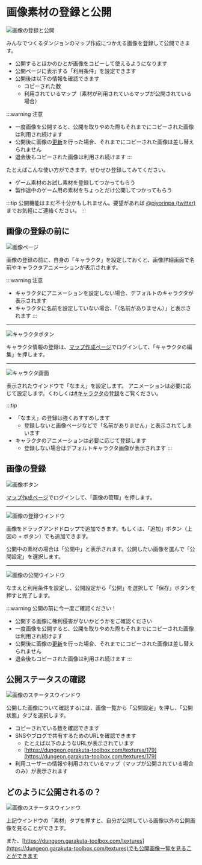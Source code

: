 # 画像素材の登録と公開

![画像の登録と公開](./images/share-image-header.png)

みんなでつくるダンジョンのマップ作成につかえる画像を登録して公開できます。

- 公開するとほかのひとが画像をコピーして使えるようになります
- 公開ページに表示する「利用条件」を設定できます
- 公開後は以下の情報を確認できます
  - コピーされた数
  - 利用されているマップ（素材が利用されているマップが公開されている場合）

:::warning 注意
- 一度画像を公開すると、公開を取りやめた際もそれまでにコピーされた画像は利用され続けます
- 公開後に画像の[更新](/guide/texture/#更新方法)を行った場合、それまでにコピーされた画像は差し替えられません
- 退会後もコピーされた画像は利用され続けます
:::

たとえばこんな使い方ができます。ぜひぜひ登録してみてください。

- ゲーム素材のお試し素材を登録してつかってもらう
- 製作途中のゲーム用の素材をちょっとだけ公開してつかってもらう

:::tip
公開機能はまだ不十分かもしれません。要望があれば [@piyorinpa (twitter)](https://twitter.com/piyorinpa) までお気軽にご連絡ください。
:::

## 画像の登録の前に
![画像ページ](./images/texture-page.png)

画像の登録の前に、自身の「キャラクタ」を設定しておくと、画像詳細画面で名前やキャラクタアニメーションが表示されます。

:::warning 注意
- キャラクタにアニメーションを設定しない場合、デフォルトのキャラクタが表示されます
- キャラクタに名前を設定していない場合、「（名前がありません）」と表示されます
:::

---

![キャラクタボタン](./images/character-button.png)

キャラクタ情報の登録は、[マップ作成ページ](https://dungeon.garakuta-toolbox.com/maps)でログインして、「キャラクタの編集」を押します。

---

![キャラクタ画面](./images/character-window.png)

表示されたウインドウで「なまえ」を設定します。
アニメーションは必要に応じて設定します。くわしくは[#キャラクタの登録](/guide/avatar/#キャラクタの登録)をご覧ください。

:::tip
- 「なまえ」の登録は強くおすすめします
  - 登録しないと画像ページなどで「名前がありません」と表示されてしまいます
- キャラクタのアニメーションは必要に応じて登録します
  - 登録しない場合はデフォルトキャラクタ画像が表示されます
:::

## 画像の登録
![画像ボタン](./images/texture-button.png)

[マップ作成ページ](https://dungeon.garakuta-toolbox.com/maps)でログインして、「画像の管理」を押します。

---

![画像の登録ウインドウ](./images/textures-window.png)

画像をドラッグアンドドロップで追加できます。もしくは、「追加」ボタン（上図の + ボタン）でも追加できます。

公開中の素材の場合は「公開中」と表示されます。公開したい画像を選んで「公開設定」を選択します。

---

![画像の公開ウインドウ](./images/texture-pub-window.png)

なまえと利用条件を設定し、公開設定から「公開」を選択して「保存」ボタンを押すと完了します。

:::warning 公開の前に今一度ご確認ください！
- 公開する画像に権利侵害がないかどうかをご確認ください
- 一度画像を公開すると、公開を取りやめた際もそれまでにコピーされた画像は利用され続けます
- 公開後に画像の[更新](/guide/texture/#更新方法)を行った場合、それまでにコピーされた画像は差し替えられません
- 退会後もコピーされた画像は利用され続けます
:::

## 公開ステータスの確認
![画像のステータスウインドウ](./images/texture-status-window.png)

公開した画像について確認するには、画像一覧から「公開設定」を押し、「公開状態」タブを選択します。

- コピーされている数を確認できます
- SNSやブログで共有するためのURLを確認できます
  - たとえば以下のようなURLが表示されています 
  - [https://dungeon.garakuta-toolbox.com/textures/179](https://dungeon.garakuta-toolbox.com/textures/179)
- 利用ユーザーの情報や利用されているマップ（マップが公開されている場合のみ）が表示されます

## どのように公開されるの？

![画像のステータスウインドウ](./images/texture-pub-list.png)

上記ウインドウの「素材」タブを押すと、自分が公開している画像以外の公開画像を見ることができます。

また、[https://dungeon.garakuta-toolbox.com/textures](https://dungeon.garakuta-toolbox.com/textures)でも公開画像一覧を見ることができます
